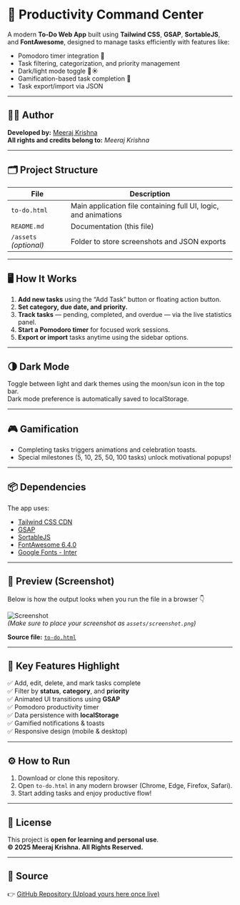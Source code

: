 # 🚀 Productivity Command Center

A modern **To-Do Web App** built using **Tailwind CSS**, **GSAP**, **SortableJS**, and **FontAwesome**, designed to manage tasks efficiently with features like:
- Pomodoro timer integration 🍅  
- Task filtering, categorization, and priority management  
- Dark/light mode toggle 🌙☀️  
- Gamification-based task completion 🎉  
- Task export/import via JSON  

---

## 🧑‍💻 Author
**Developed by:** [Meeraj Krishna](#)  
**All rights and credits belong to:** *Meeraj Krishna*  

---

## 🗂️ Project Structure
| File | Description |
|------|--------------|
| `to-do.html` | Main application file containing full UI, logic, and animations |
| `README.md` | Documentation (this file) |
| `/assets` *(optional)* | Folder to store screenshots and JSON exports |

---

## 🖥️ How It Works
1. **Add new tasks** using the “Add Task” button or floating action button.  
2. **Set category, due date, and priority.**  
3. **Track tasks** — pending, completed, and overdue — via the live statistics panel.  
4. **Start a Pomodoro timer** for focused work sessions.  
5. **Export or import** tasks anytime using the sidebar options.  

---

## 🌗 Dark Mode
Toggle between light and dark themes using the moon/sun icon in the top bar.  
Dark mode preference is automatically saved to localStorage.

---

## 🎮 Gamification
- Completing tasks triggers animations and celebration toasts.  
- Special milestones (5, 10, 25, 50, 100 tasks) unlock motivational popups!

---

## 📦 Dependencies
The app uses:
- [Tailwind CSS CDN](https://cdn.tailwindcss.com/)
- [GSAP](https://cdnjs.cloudflare.com/ajax/libs/gsap/3.12.2/gsap.min.js)
- [SortableJS](https://cdn.jsdelivr.net/npm/sortablejs@latest/Sortable.min.js)
- [FontAwesome 6.4.0](https://cdnjs.cloudflare.com/ajax/libs/font-awesome/6.4.0/css/all.min.css)
- [Google Fonts - Inter](https://fonts.google.com/specimen/Inter)

---

## 🧾 Preview (Screenshot)
Below is how the output looks when you run the file in a browser 👇

![Screenshot](assets/screenshot.png)  
*(Make sure to place your screenshot as `assets/screenshot.png`)*  

**Source file:** [`to-do.html`](./to-do.html)

---

## 🧠 Key Features Highlight
✅ Add, edit, delete, and mark tasks complete  
✅ Filter by **status**, **category**, and **priority**  
✅ Animated UI transitions using **GSAP**  
✅ Pomodoro productivity timer  
✅ Data persistence with **localStorage**  
✅ Gamified notifications & toasts  
✅ Responsive design (mobile & desktop)

---

## ⚙️ How to Run
1. Download or clone this repository.  
2. Open `to-do.html` in any modern browser (Chrome, Edge, Firefox, Safari).  
3. Start adding tasks and enjoy productive flow!

---

## 🏁 License
This project is **open for learning and personal use**.  
**© 2025 Meeraj Krishna. All Rights Reserved.**

---

## 🔗 Source
👉 [GitHub Repository (Upload yours here once live)](#)